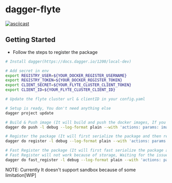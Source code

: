 # dagger-flyte

[![asciicast](https://asciinema.org/a/9shHclgS4u46dLA1gIvsh9ATd.svg)](https://asciinema.org/a/9shHclgS4u46dLA1gIvsh9ATd)

## Getting Started
- Follow the steps to register the package

```bash
# Install dagger(https://docs.dagger.io/1200/local-dev)

# Add secret in env
export REGISTRY_USER=${YOUR_DOCKER_REGISTER_USERNAME}
export REGISTRY_TOKEN=${YOUR_DOCKER_REGISTER_TOKEN}
export CLIENT_SECRET=${YOUR_FLYTE_CLUSTER_CLIENT_TOKEN}
export CLIENT_ID=${YOUR_FLYTE_CLUSTER_CLIENT_ID}

# Update the flyte cluster url & clientID in your config.yaml

# Setup is ready, You don't need anything else
dagger project update

# Build & Push image (It will build and push the docker images, If you just want tp build the images then use build in place of push)
dagger do push -l debug --log-format plain --with 'actions: params: image: tag: "v0.0.4"'

# Register the package (It will first serialize the package and then register it with flyte cluster)
dagger do register -l debug --log-format plain --with 'actions: params: image: tag: "v0.0.4"' --with 'actions: params: flyteEndpoint:  "dns:///dagger.flyte.org"'

# Fast Register the package (It will first fast serialize the package and then fast register it with flyte cluster)
# Fast Register will not work because of storage, Waiting for the issue https://github.com/flyteorg/flyte/issues/2263
dagger do fast_register -l debug --log-format plain --with 'actions: params: image: tag: "v0.0.4"' --with 'actions: params: flyteEndpoint:  "dns:///dagger.flyte.org"'
```

NOTE: Currently It doesn't support sandbox because of some limitation[WIP] 
